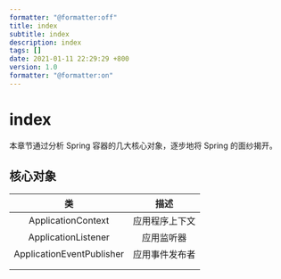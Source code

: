 ```yaml
---
formatter: "@formatter:off"
title: index 
subtitle: index 
description: index 
tags: [] 
date: 2021-01-11 22:29:29 +800 
version: 1.0
formatter: "@formatter:on"
---
```


# index

本章节通过分析 Spring 容器的几大核心对象，逐步地将 Spring 的面纱揭开。

## 核心对象

|            类             |      描述      |
| :-----------------------: | :------------: |
|    ApplicationContext     | 应用程序上下文 |
|    ApplicationListener    |   应用监听器   |
| ApplicationEventPublisher | 应用事件发布者 |
|                           |                |
|                           |                |

